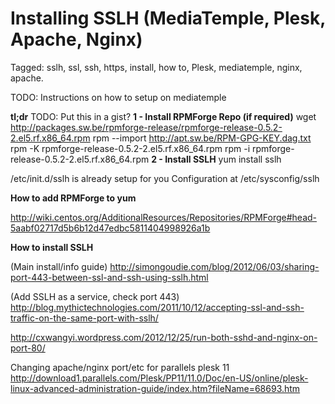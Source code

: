 # Installing SSLH (MediaTemple, Plesk, Apache, Nginx)

Tagged: sslh, ssl, ssh, https, install, how to, Plesk, mediatemple, nginx, apache.

TODO: Instructions on how to setup on mediatemple

**tl;dr**
TODO: Put this in a gist?
**1 - Install RPMForge Repo (if required)**
wget http://packages.sw.be/rpmforge-release/rpmforge-release-0.5.2-2.el5.rf.x86_64.rpm
rpm --import http://apt.sw.be/RPM-GPG-KEY.dag.txt
rpm -K rpmforge-release-0.5.2-2.el5.rf.x86_64.rpm
rpm -i rpmforge-release-0.5.2-2.el5.rf.x86_64.rpm
**2 - Install SSLH**
yum install sslh

/etc/init.d/sslh is already setup for you
Configuration at /etc/sysconfig/sslh



**How to add RPMForge to yum**

http://wiki.centos.org/AdditionalResources/Repositories/RPMForge#head-5aabf02717d5b6b12d47edbc5811404998926a1b

**How to install SSLH**

(Main install/info guide)
http://simongoudie.com/blog/2012/06/03/sharing-port-443-between-ssl-and-ssh-using-sslh.html

(Add SSLH as a service, check port 443) http://blog.mythictechnologies.com/2011/10/12/accepting-ssl-and-ssh-traffic-on-the-same-port-with-sslh/

http://cxwangyi.wordpress.com/2012/12/25/run-both-sshd-and-nginx-on-port-80/

Changing apache/nginx port/etc for parallels plesk 11
http://download1.parallels.com/Plesk/PP11/11.0/Doc/en-US/online/plesk-linux-advanced-administration-guide/index.htm?fileName=68693.htm